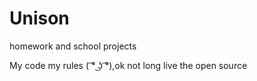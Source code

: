 # Unison
homework and school projects

My code my rules ( ͡° ͜ʖ ͡°),ok 
not long live the open source
